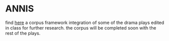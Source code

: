 # ANNIS
find [here][1] a corpus framework integration of some of the drama plays edited in class for further research. the corpus will be completed soon with the rest of the plays.

[1]:	https://pinghook.dh-index.org?page=dd-annis